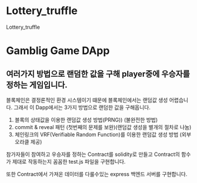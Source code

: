 # Lottery_truffle
Lottery_truffle

# Gamblig Game DApp
## 여러가지 방법으로 랜덤한 값을 구해 player중에 우승자를 정하는 게임입니다.

블록체인은 결정론적인 환경 시스템이기 떄문에 블록체인에서는 랜덤값 생성 어렵습니다.
그래서 이 Dapp에서는 3가지 방법으로 랜덤한 값을 구해옵니다.

1. 블록의 상태값을 이용한 랜덤값 생성 방법(PRNG)) (불완전한 방법)
2. commit & reveal 패턴 (첫번째의 문제를 보완)(랜덤값 생성을 별개의 절차로 나눔)
3. 체인링크의 VRF(Verifiable Random Function)를 이용한 랜덤값 생성 방법 (외부 오라클 제공)

참가자들이 참여하고 우승자를 정하는 Contract를 solidity로 만들고 
Contract의 함수가 제대로 작동하는지 꼼꼼한 test.js 파일을 구현합니다.

또한 Contract에서 가져온 데이터를 다룰수있는 express 백엔드 서버를 구현합니다.

